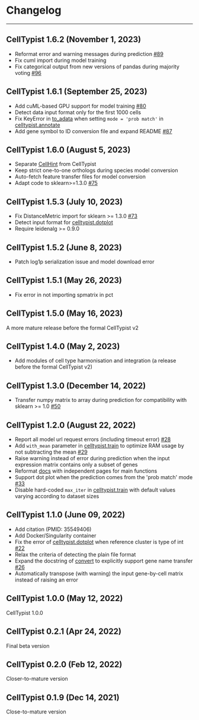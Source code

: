 # Changelog
*********************************
## CellTypist 1.6.2 (November 1, 2023)
- Reformat error and warning messages during prediction [#89](https://github.com/Teichlab/celltypist/issues/89)
- Fix cuml import during model training
- Fix categorical output from new versions of pandas during majority voting [#96](https://github.com/Teichlab/celltypist/issues/96)
## CellTypist 1.6.1 (September 25, 2023)
- Add cuML-based GPU support for model training [#80](https://github.com/Teichlab/celltypist/pull/80)
- Detect data input format only for the first 1000 cells
- Fix KeyError in [to_adata](https://celltypist.readthedocs.io/en/latest/celltypist.classifier.AnnotationResult.html#celltypist.classifier.AnnotationResult.to_adata) when setting `mode = 'prob match'` in [celltypist.annotate](https://celltypist.readthedocs.io/en/latest/celltypist.annotate.html)
- Add gene symbol to ID conversion file and expand README [#87](https://github.com/Teichlab/celltypist/issues/87)
## CellTypist 1.6.0 (August 5, 2023)
- Separate [CellHint](https://github.com/Teichlab/cellhint) from CellTypist
- Keep strict one-to-one orthologs during species model conversion
- Auto-fetch feature transfer files for model conversion
- Adapt code to sklearn>=1.3.0 [#75](https://github.com/Teichlab/celltypist/issues/75)
## CellTypist 1.5.3 (July 10, 2023)
- Fix DistanceMetric import for sklearn >= 1.3.0 [#73](https://github.com/Teichlab/celltypist/issues/73)
- Detect input format for [celltypist.dotplot](https://celltypist.readthedocs.io/en/latest/celltypist.dotplot.html)
- Require leidenalg >= 0.9.0
## CellTypist 1.5.2 (June 8, 2023)
- Patch log1p serialization issue and model download error
## CellTypist 1.5.1 (May 26, 2023)
- Fix error in not importing spmatrix in pct
## CellTypist 1.5.0 (May 16, 2023)
A more mature release before the formal CellTypist v2
## CellTypist 1.4.0 (May 2, 2023)
- Add modules of cell type harmonisation and integration (a release before the formal CellTypist v2)
## CellTypist 1.3.0 (December 14, 2022)
- Transfer numpy matrix to array during prediction for compatibility with sklearn >= 1.0 [#50](https://github.com/Teichlab/celltypist/issues/50)
## CellTypist 1.2.0 (August 22, 2022)
- Report all model url request errors (including timeout error) [#28](https://github.com/Teichlab/celltypist/issues/28)
- Add `with_mean` parameter in [celltypist.train](https://celltypist.readthedocs.io/en/latest/celltypist.train.html) to optimize RAM usage by not subtracting the mean [#29](https://github.com/Teichlab/celltypist/issues/29)
- Raise warning instead of error during prediction when the input expression matrix contains only a subset of genes
- Reformat [docs](https://celltypist.readthedocs.io/en/latest/?badge=latest#) with independent pages for main functions
- Support dot plot when the prediction comes from the 'prob match' mode [#33](https://github.com/Teichlab/celltypist/issues/33)
- Disable hard-coded `max_iter` in [celltypist.train](https://celltypist.readthedocs.io/en/latest/celltypist.train.html) with default values varying according to dataset sizes
## CellTypist 1.1.0 (June 09, 2022)
- Add citation (PMID: 35549406)
- Add Docker/Singularity container
- Fix the error of [celltypist.dotplot](https://celltypist.readthedocs.io/en/latest/celltypist.dotplot.html) when reference cluster is type of int [#22](https://github.com/Teichlab/celltypist/issues/22)
- Relax the criteria of detecting the plain file format
- Expand the docstring of [convert](https://celltypist.readthedocs.io/en/latest/celltypist.models.Model.html#celltypist.models.Model.convert) to explicitly support gene name transfer [#26](https://github.com/Teichlab/celltypist/issues/26)
- Automatically transpose (with warning) the input gene-by-cell matrix instead of raising an error
## CellTypist 1.0.0 (May 12, 2022)
CellTypist 1.0.0
## CellTypist 0.2.1 (Apr 24, 2022)
Final beta version
## CellTypist 0.2.0 (Feb 12, 2022)
Closer-to-mature version
## CellTypist 0.1.9 (Dec 14, 2021)
Close-to-mature version
